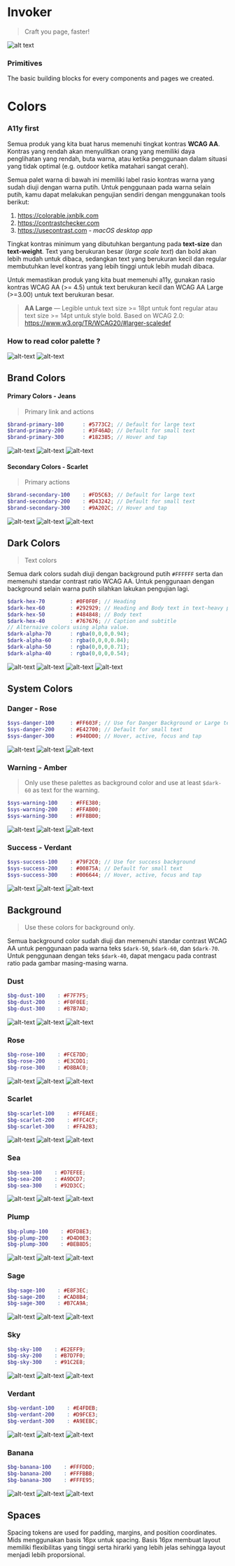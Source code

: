 
# Invoker
> Craft you page, faster!

![alt text](https://raw.githubusercontent.com/vasilenka/invoker/master/src/brand/cover.png "Meridian.id Design System")

### Primitives
The basic building blocks for every components and pages we created.

# Colors
### A11y first
Semua produk yang kita buat harus memenuhi tingkat kontras **WCAG AA**. Kontras yang rendah akan menyulitkan orang yang memiliki daya penglihatan yang rendah, buta warna, atau ketika penggunaan dalam situasi yang tidak optimal (e.g. outdoor ketika matahari sangat cerah).

Semua palet warna di bawah ini memiliki label rasio kontras warna yang sudah diuji dengan warna putih. Untuk penggunaan pada warna selain putih, kamu dapat melakukan pengujian sendiri dengan menggunakan tools berikut:

1. https://colorable.jxnblk.com
2. https://contrastchecker.com
3. https://usecontrast.com - *macOS desktop app*

Tingkat kontras minimum yang dibutuhkan bergantung pada **text-size** dan **text-weight**. Text yang berukuran besar (*large scale text*) dan bold akan lebih mudah untuk dibaca, sedangkan text yang berukuran kecil dan regular membutuhkan level kontras yang lebih tinggi untuk lebih mudah dibaca.

Untuk memastikan produk yang kita buat memenuhi a11y, gunakan rasio kontras WCAG AA (>= 4.5) untuk text berukuran kecil dan WCAG AA Large (>=3.00) untuk text berukuran besar.

> **AA Large** — Legible untuk text size >= 18pt untuk font regular atau text size >= 14pt untuk style bold.
> Based on WCAG 2.0: https://www.w3.org/TR/WCAG20/#larger-scaledef

### How to read color palette ?
![alt-text](https://raw.githubusercontent.com/vasilenka/invoker/master/src/colors/helper/color.png "Indicator for foreground colors")
![alt-text](https://raw.githubusercontent.com/vasilenka/invoker/master/src/colors/helper/bg.png "Indicator for Background colors")


## Brand Colors

#### Primary Colors - Jeans
> Primary link and actions
```scss
$brand-primary-100      : #5773C2; // Default for large text
$brand-primary-200      : #3F46AD; // Default for small text
$brand-primary-300      : #182385; // Hover and tap
```
![alt-text](https://raw.githubusercontent.com/vasilenka/invoker/master/src/colors/jeans-100.png "Jeans 100 - #5773C2")
![alt-text](https://raw.githubusercontent.com/vasilenka/invoker/master/src/colors/jeans-200.png "Jeans 200 - #3F46AD")
![alt-text](https://raw.githubusercontent.com/vasilenka/invoker/master/src/colors/jeans-300.png "Jeans 300 - #182385")

#### Secondary Colors - Scarlet
> Primary actions
```scss
$brand-secondary-100    : #FD5C63; // Default for large text
$brand-secondary-200    : #D43242; // Default for small text
$brand-secondary-300    : #9A202C; // Hover and tap
```
![alt-text](https://raw.githubusercontent.com/vasilenka/invoker/master/src/colors/scarlet-100.png "Scarlet 100 - #FD5C63")
![alt-text](https://raw.githubusercontent.com/vasilenka/invoker/master/src/colors/scarlet-200.png "Scarlet 200 - #D43242")
![alt-text](https://raw.githubusercontent.com/vasilenka/invoker/master/src/colors/scarlet-300.png "Scarlet 300 - #9A202C")


## Dark Colors
> Text colors

Semua dark colors sudah diuji dengan background putih `#FFFFFF` serta dan memenuhi standar contrast ratio WCAG AA. Untuk penggunaan dengan background selain warna putih silahkan lakukan pengujian lagi.

```SCSS
$dark-hex-70        : #0F0F0F; // Heading
$dark-hex-60        : #292929; // Heading and Body text in text-heavy page such as blog post
$dark-hex-50        : #484848; // Body text
$dark-hex-40        : #767676; // Caption and subtitle
// Alternaive colors using alpha value.
$dark-alpha-70      : rgba(0,0,0,0.94);
$dark-alpha-60      : rgba(0,0,0,0.84);
$dark-alpha-50      : rgba(0,0,0,0.71);
$dark-alpha-40      : rgba(0,0,0,0.54);
```
![alt-text](https://raw.githubusercontent.com/vasilenka/invoker/master/src/colors/dark-70.png "Dark 70 - #0F0F0F")
![alt-text](https://raw.githubusercontent.com/vasilenka/invoker/master/src/colors/dark-60.png "Dark 60 - #292929")
![alt-text](https://raw.githubusercontent.com/vasilenka/invoker/master/src/colors/dark-50.png "Dark 50 - #484848")
![alt-text](https://raw.githubusercontent.com/vasilenka/invoker/master/src/colors/dark-40.png "Dark 40 - #767676")

## System Colors
### Danger - Rose
```scss
$sys-danger-100     : #FF603F; // Use for Danger Background or Large text
$sys-danger-200     : #E42700; // Default for small text
$sys-danger-300     : #940D00; // Hover, active, focus and tap
```
![alt-text](https://raw.githubusercontent.com/vasilenka/invoker/master/src/colors/rose-100.png "Rose 100 - #FD5C63")
![alt-text](https://raw.githubusercontent.com/vasilenka/invoker/master/src/colors/rose-200.png "Rose 200 - #ED0001")
![alt-text](https://raw.githubusercontent.com/vasilenka/invoker/master/src/colors/rose-300.png "Rose 300 - #B50008")

### Warning - Amber
> Only use these palettes as background color and use at least `$dark-60` as text for the warning.
```scss
$sys-warning-100    : #FFE380;
$sys-warning-200    : #FFAB00;
$sys-warning-300    : #FF8B00;
```
![alt-text](https://raw.githubusercontent.com/vasilenka/invoker/master/src/colors/amber-100.png "Amber 100 - #FFE380")
![alt-text](https://raw.githubusercontent.com/vasilenka/invoker/master/src/colors/amber-200.png "Amber 200 - #FFAB00")
![alt-text](https://raw.githubusercontent.com/vasilenka/invoker/master/src/colors/amber-300.png "Amber 300 - #FF8B00")

### Success - Verdant
```scss
$sys-success-100    : #79F2C0; // Use for success background
$sys-success-200    : #00875A; // Default for small text
$sys-success-300    : #006644; // Hover, active, focus and tap
```
![alt-text](https://raw.githubusercontent.com/vasilenka/invoker/master/src/colors/verdant-100.png "Verdant 100 - #79F2C0")
![alt-text](https://raw.githubusercontent.com/vasilenka/invoker/master/src/colors/verdant-200.png "Verdant 200 - #00875A")
![alt-text](https://raw.githubusercontent.com/vasilenka/invoker/master/src/colors/verdant-300.png "Verdant 300 - #006644")

## Background
> Use these colors for background only.

Semua background color sudah diuji dan memenuhi standar contrast WCAG AA untuk penggunaan pada warna teks `$dark-50`, `$dark-60`, dan `$dark-70`. Untuk penggunaan dengan teks `$dark-40`, dapat mengacu pada contrast ratio pada gambar masing-masing warna.

### Dust
```scss
$bg-dust-100    : #F7F7F5;
$bg-dust-200    : #F0F0EE;
$bg-dust-300    : #B7B7AD;
```
![alt-text](https://raw.githubusercontent.com/vasilenka/invoker/master/src/colors/bg-dust-100.png "Dust 100 - #F7F7F5")
![alt-text](https://raw.githubusercontent.com/vasilenka/invoker/master/src/colors/bg-dust-200.png "Dust 200 - #F0F0EE")
![alt-text](https://raw.githubusercontent.com/vasilenka/invoker/master/src/colors/bg-dust-300.png "Dust 300 - #B7B7AD")

### Rose
```scss
$bg-rose-100    : #FCE7DD;
$bg-rose-200    : #E3CDD1;
$bg-rose-300    : #D8BAC0;
```
![alt-text](https://raw.githubusercontent.com/vasilenka/invoker/master/src/colors/bg-rose-100.png "Rose 100 - #FCE7DD")
![alt-text](https://raw.githubusercontent.com/vasilenka/invoker/master/src/colors/bg-rose-200.png "Rose 200 - #E3CDD1")
![alt-text](https://raw.githubusercontent.com/vasilenka/invoker/master/src/colors/bg-rose-300.png "Rose 300 - #D8BAC0")

### Scarlet
```scss
$bg-scarlet-100    : #FFEAEE;
$bg-scarlet-200    : #FFC4CF;
$bg-scarlet-300    : #FFA2B3;
```
![alt-text](https://raw.githubusercontent.com/vasilenka/invoker/master/src/colors/bg-scarlet-100.png "Scarlet 100 - #FFEAEE")
![alt-text](https://raw.githubusercontent.com/vasilenka/invoker/master/src/colors/bg-scarlet-200.png "Scarlet 200 - #FFC4CF")
![alt-text](https://raw.githubusercontent.com/vasilenka/invoker/master/src/colors/bg-scarlet-300.png "Scarlet 300 - #FFA2B3")

### Sea
```scss
$bg-sea-100    : #D7EFEE;
$bg-sea-200    : #A9DCD7;
$bg-sea-300    : #92D3CC;
```
![alt-text](https://raw.githubusercontent.com/vasilenka/invoker/master/src/colors/bg-sea-100.png "Sea 100 - #D7EFEE")
![alt-text](https://raw.githubusercontent.com/vasilenka/invoker/master/src/colors/bg-sea-200.png "Sea 200 - #A9DCD7")
![alt-text](https://raw.githubusercontent.com/vasilenka/invoker/master/src/colors/bg-sea-300.png "Sea 300 - #92D3CC")

### Plump
```scss
$bg-plump-100    : #DFD8E3;
$bg-plump-200    : #D4D0E3;
$bg-plump-300    : #BEB8D5;
```
![alt-text](https://raw.githubusercontent.com/vasilenka/invoker/master/src/colors/bg-plump-100.png "Plump 100 - #DFD8E3")
![alt-text](https://raw.githubusercontent.com/vasilenka/invoker/master/src/colors/bg-plump-200.png "Plump 200 - #D4D0E3")
![alt-text](https://raw.githubusercontent.com/vasilenka/invoker/master/src/colors/bg-plump-300.png "Plump 300 - #BEB8D5")

### Sage
```scss
$bg-sage-100    : #E8F3EC;
$bg-sage-200    : #CAD8B4;
$bg-sage-300    : #B7CA9A;
```
![alt-text](https://raw.githubusercontent.com/vasilenka/invoker/master/src/colors/bg-sage-100.png "Sage 100 - #E8F3EC")
![alt-text](https://raw.githubusercontent.com/vasilenka/invoker/master/src/colors/bg-sage-200.png "Sage 200 - #CAD8B4")
![alt-text](https://raw.githubusercontent.com/vasilenka/invoker/master/src/colors/bg-sage-300.png "Sage 300 - #B7CA9A")

### Sky
```scss
$bg-sky-100    : #E2EFF9;
$bg-sky-200    : #B7D7F0;
$bg-sky-300    : #91C2E8;
```
![alt-text](https://raw.githubusercontent.com/vasilenka/invoker/master/src/colors/bg-sky-100.png "Sky 100 - #E2EFF9")
![alt-text](https://raw.githubusercontent.com/vasilenka/invoker/master/src/colors/bg-sky-200.png "Sky 200 - #B7D7F0")
![alt-text](https://raw.githubusercontent.com/vasilenka/invoker/master/src/colors/bg-sky-300.png "Sky 300 - #91C2E8")

### Verdant
```scss
$bg-verdant-100    : #E4FDEB;
$bg-verdant-200    : #D9FCE3;
$bg-verdant-300    : #A9EEBC;
```
![alt-text](https://raw.githubusercontent.com/vasilenka/invoker/master/src/colors/bg-verdant-100.png "Verdant 100 - #E4FDEB")
![alt-text](https://raw.githubusercontent.com/vasilenka/invoker/master/src/colors/bg-verdant-200.png "Verdant 200 - #D9FCE3")
![alt-text](https://raw.githubusercontent.com/vasilenka/invoker/master/src/colors/bg-verdant-300.png "Verdant 300 - #A9EEBC")

### Banana
```scss
$bg-banana-100    : #FFFDDD;
$bg-banana-200    : #FFFBBB;
$bg-banana-300    : #FFFE95;
```
![alt-text](https://raw.githubusercontent.com/vasilenka/invoker/master/src/colors/bg-banana-100.png "Banana 100 - #FFFDDD")
![alt-text](https://raw.githubusercontent.com/vasilenka/invoker/master/src/colors/bg-banana-200.png "Banana 200 - #FFFBBB")
![alt-text](https://raw.githubusercontent.com/vasilenka/invoker/master/src/colors/bg-banana-300.png "Banana 300 - #FFFE95")


## Spaces
Spacing tokens are used for padding, margins, and position coordinates. Mids menggunakan basis 16px untuk spacing. Basis 16px membuat layout memiliki flexibilitas yang tinggi serta hirarki yang lebih jelas sehingga layout menjadi lebih proporsional.
